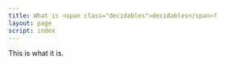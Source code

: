 ```yaml
---
title: What is <span class="decidables">decidables</span>?
layout: page
script: index
---
```


This is what it is.
